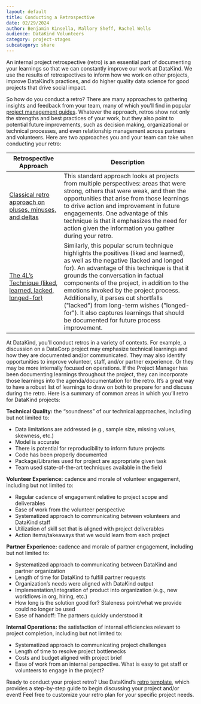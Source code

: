 ```yaml
---
layout: default
title: Conducting a Retrospective
date: 02/29/2024
author: Benjamin Kinsella, Mallory Sheff, Rachel Wells
audience: DataKind Volunteers
category: project-stages
subcategory: share
---
```


An internal project retrospective (retro) is an essential part of documenting your learnings so that we can constantly improve our work at DataKind. We use the results of retrospectives to inform how we work on other projects, improve DataKind’s practices, and do higher quality data science for good projects that drive social impact.


So how do you conduct a retro? There are many approaches to gathering insights and feedback from your team, many of which you’ll find in popular [project management guides](https://www.projectmanagement.com/contentPages/wiki.cfm?ID=295456&thisPageURL=/wikis/295456/Retrospectives#_=_). Whatever the approach, retros show not only the strengths and best practices of your work, but they also point to potential future improvements, such as decision making, organizational or technical processes, and even relationship management across partners and volunteers. Here are two approaches you and your team can take when conducting your retro: 




| Retrospective Approach | Description |
| --- | --- |
| [Classical retro approach on pluses, minuses, and deltas](https://www.atlassian.com/team-playbook/plays/retrospective) | This standard approach looks at projects from multiple perspectives: areas that were strong, others that were weak, and then the opportunities that arise from those learnings to drive action and improvement in future engagements. One advantage of this technique is that it emphasizes the need for action given the information you gather during your retro. |
| [The 4L’s Technique (liked, learned, lacked, longed\-for)](https://www.teamretro.com/retrospectives/4ls-retrospective/) | Similarly, this popular scrum technique highlights the positives (liked and learned), as well as the negative (lacked and longed for). An advantage of this technique is that it grounds the conversation in factual components of the project, in addition to the emotions invoked by the project process. Additionally, it parses out shortfalls ("lacked") from long\-term wishes ("longed\-for"). It also captures learnings that should be documented for future process improvement. |


At DataKind, you’ll conduct retros in a variety of contexts. For example, a discussion on a DataCorp project may emphasize technical learnings and how they are documented and/or communicated. They may also identify opportunities to improve volunteer, staff, and/or partner experience. Or they may be more internally focused on operations. If the Project Manager has been documenting learnings throughout the project, they can incorporate those learnings into the agenda/documentation for the retro. It’s a great way to have a robust list of learnings to draw on both to prepare for and discuss during the retro. Here is a summary of common areas in which you’ll retro for DataKind projects:


**Technical Quality:** the “soundness” of our technical approaches, including but not limited to:


* Data limitations are addressed (e.g., sample size, missing values, skewness, etc.)
* Model is accurate
* There is potential for reproducibility to inform future projects
* Code has been properly documented
* Package/Libraries used for project are appropriate given task
* Team used state\-of\-the\-art techniques available in the field


**Volunteer Experience:** cadence and morale of volunteer engagement, including but not limited to:


* Regular cadence of engagement relative to project scope and deliverables
* Ease of work from the volunteer perspective
* Systematized approach to communicating between volunteers and DataKind staff
* Utilization of skill set that is aligned with project deliverables
* Action items/takeaways that we would learn from each project


**Partner Experience:** cadence and morale of partner engagement, including but not limited to:


* Systematized approach to communicating between DataKind and partner organization
* Length of time for DataKind to fulfill partner requests
* Organization’s needs were aligned with DataKind output
* Implementation/integration of product into organization (e.g., new workflows in org, hiring, etc.)
* How long is the solution good for? Staleness point/what we provide could no longer be used
* Ease of handoff: The partners quickly understood it


**Internal Operations:** the satisfaction of internal efficiencies relevant to project completion, including but not limited to:


* Systematized approach to communicating project challenges
* Length of time to resolve project bottlenecks
* Costs and budget aligned with project brief
* Ease of work from an internal perspective. What is easy to get staff or volunteers to engage in the project?


Ready to conduct your project retro? Use DataKind’s [retro template](https://docs.google.com/document/d/1IOvB7DBAVmEhY0bmeakUOTD1853hLiJVsqyafQs1DX4/edit), which provides a step\-by\-step guide to begin discussing your project and/or event! Feel free to customize your retro plan for your specific project needs.